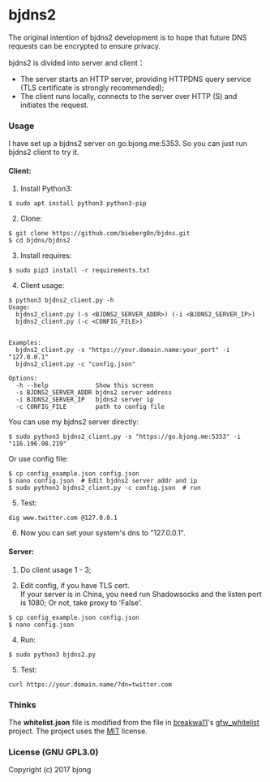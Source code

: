 # bjdns2

The original intention of bjdns2 development is to hope that future DNS requests can be encrypted to ensure privacy.  

bjdns2 is divided into server and client：  
* The server starts an HTTP server, providing HTTPDNS query service (TLS certificate is strongly recommended);  
* The client runs locally, connects to the server over HTTP (S) and initiates the request.  

### Usage  
I have set up a bjdns2 server on go.bjong.me:5353. So you can just run bjdns2 client to try it.  

#### Client:
1. Install Python3:
```
$ sudo apt install python3 python3-pip
```

2. Clone:
```
$ git clone https://github.com/bieberg0n/bjdns.git
$ cd bjdns/bjdns2
```

3. Install requires:
```
$ sudo pip3 install -r requirements.txt
```

4. Client usage:
```
$ python3 bjdns2_client.py -h
Usage:
  bjdns2_client.py (-s <BJDNS2_SERVER_ADDR>) (-i <BJDNS2_SERVER_IP>)
  bjdns2_client.py (-c <CONFIG_FILE>)


Examples:
  bjdns2_client.py -s "https://your.domain.name:your_port" -i "127.0.0.1"
  bjdns2_client.py -c "config.json"

Options:
  -h --help             Show this screen
  -s BJDNS2_SERVER_ADDR bjdns2 server address
  -i BJDNS2_SERVER_IP   bjdns2 server ip
  -c CONFIG_FILE        path to config file
```
You can use my bjdns2 server directly:
```
$ sudo python3 bjdns2_client.py -s "https://go.bjong.me:5353" -i "116.196.98.219"
```

Or use config file:
```
$ cp config_example.json config.json  
$ nano config.json  # Edit bjdns2 server addr and ip
$ sudo python3 bjdns2_client.py -c config.json  # run
```
5. Test:
```
dig www.twitter.com @127.0.0.1
```

6. Now you can set your system's dns to "127.0.0.1".  

#### Server:
1. Do client usage 1 - 3;

2. Edit config, if you have TLS cert.  
If your server is in China, you need run Shadowsocks and the listen port is 1080; Or not, take proxy to 'False'.
```
$ cp config_example.json config.json  
$ nano config.json
```

4. Run:
```
$ sudo python3 bjdns2.py
```

5. Test:
```
curl https://your.domain.name/?dn=twitter.com
```


### Thinks
The **whitelist.json** file is modified from the file in [breakwa11](https://github.com/breakwa11)'s [gfw_whitelist](https://github.com/breakwa11/gfw_whitelist) project. The project uses the [MIT](https://github.com/breakwa11/gfw_whitelist/blob/master/LICENSE) license.  

### License (GNU GPL3.0)  
Copyright (c) 2017 bjong
